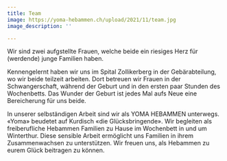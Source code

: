 ```yaml
---
title: Team
image: https://yoma-hebammen.ch/upload/2021/11/team.jpg
image_description: ''

---
```

Wir sind zwei aufgstellte Frauen, welche beide ein riesiges Herz für (werdende) junge Familien haben.

Kennengelernt haben wir uns im Spital Zollikerberg in der Gebärabteilung, wo wir beide teilzeit arbeiten. Dort betreuen wir Frauen in der Schwangerschaft, während der Geburt und in den ersten paar Stunden des Wochenbetts. Das Wunder der Geburt ist jedes Mal aufs Neue eine Bereicherung für uns beide.

In unserer selbständigen Arbeit sind wir als YOMA HEBAMMEN unterwegs. «Yoma» beudetet auf Kurdisch «die Glücksbringende». 
Wir begleiten als freiberufliche Hebammen Familien zu Hause im Wochenbett in und um Winterthur. Diese sensible Arbeit ermöglicht uns Familien in ihrem Zusammenwachsen zu unterstützen. Wir freuen uns, als Hebammen zu eurem Glück beitragen zu können. 
